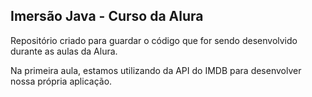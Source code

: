 ## Imersão Java - Curso da Alura

Repositório criado para guardar o código que for sendo desenvolvido durante as aulas da Alura.

Na primeira aula, estamos utilizando da API do IMDB para desenvolver nossa própria aplicação.